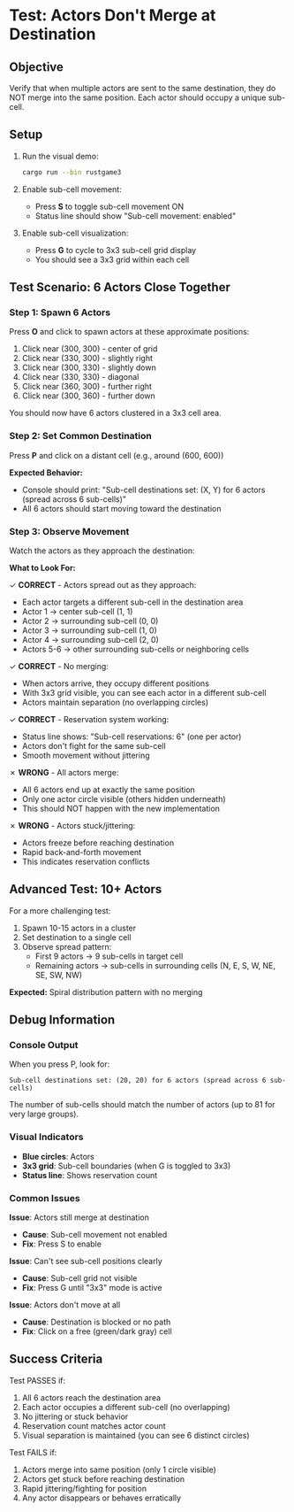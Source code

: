 # Test: Actors Don't Merge at Destination

## Objective
Verify that when multiple actors are sent to the same destination, they do NOT merge into the same position. Each actor should occupy a unique sub-cell.

## Setup

1. Run the visual demo:
   ```bash
   cargo run --bin rustgame3
   ```

2. Enable sub-cell movement:
   - Press **S** to toggle sub-cell movement ON
   - Status line should show "Sub-cell movement: enabled"

3. Enable sub-cell visualization:
   - Press **G** to cycle to 3x3 sub-cell grid display
   - You should see a 3x3 grid within each cell

## Test Scenario: 6 Actors Close Together

### Step 1: Spawn 6 Actors
Press **O** and click to spawn actors at these approximate positions:
1. Click near (300, 300) - center of grid
2. Click near (330, 300) - slightly right
3. Click near (300, 330) - slightly down
4. Click near (330, 330) - diagonal
5. Click near (360, 300) - further right
6. Click near (300, 360) - further down

You should now have 6 actors clustered in a 3x3 cell area.

### Step 2: Set Common Destination
Press **P** and click on a distant cell (e.g., around (600, 600))

**Expected Behavior:**
- Console should print: "Sub-cell destinations set: (X, Y) for 6 actors (spread across 6 sub-cells)"
- All 6 actors should start moving toward the destination

### Step 3: Observe Movement
Watch the actors as they approach the destination:

**What to Look For:**

✓ **CORRECT** - Actors spread out as they approach:
  - Each actor targets a different sub-cell in the destination area
  - Actor 1 → center sub-cell (1, 1)
  - Actor 2 → surrounding sub-cell (0, 0)
  - Actor 3 → surrounding sub-cell (1, 0)
  - Actor 4 → surrounding sub-cell (2, 0)
  - Actors 5-6 → other surrounding sub-cells or neighboring cells

✓ **CORRECT** - No merging:
  - When actors arrive, they occupy different positions
  - With 3x3 grid visible, you can see each actor in a different sub-cell
  - Actors maintain separation (no overlapping circles)

✓ **CORRECT** - Reservation system working:
  - Status line shows: "Sub-cell reservations: 6" (one per actor)
  - Actors don't fight for the same sub-cell
  - Smooth movement without jittering

✗ **WRONG** - All actors merge:
  - All 6 actors end up at exactly the same position
  - Only one actor circle visible (others hidden underneath)
  - This should NOT happen with the new implementation

✗ **WRONG** - Actors stuck/jittering:
  - Actors freeze before reaching destination
  - Rapid back-and-forth movement
  - This indicates reservation conflicts

## Advanced Test: 10+ Actors

For a more challenging test:
1. Spawn 10-15 actors in a cluster
2. Set destination to a single cell
3. Observe spread pattern:
   - First 9 actors → 9 sub-cells in target cell
   - Remaining actors → sub-cells in surrounding cells (N, E, S, W, NE, SE, SW, NW)

**Expected:** Spiral distribution pattern with no merging

## Debug Information

### Console Output
When you press P, look for:
```
Sub-cell destinations set: (20, 20) for 6 actors (spread across 6 sub-cells)
```

The number of sub-cells should match the number of actors (up to 81 for very large groups).

### Visual Indicators
- **Blue circles**: Actors
- **3x3 grid**: Sub-cell boundaries (when G is toggled to 3x3)
- **Status line**: Shows reservation count

### Common Issues

**Issue**: Actors still merge at destination
- **Cause**: Sub-cell movement not enabled
- **Fix**: Press S to enable

**Issue**: Can't see sub-cell positions clearly
- **Cause**: Sub-cell grid not visible
- **Fix**: Press G until "3x3" mode is active

**Issue**: Actors don't move at all
- **Cause**: Destination is blocked or no path
- **Fix**: Click on a free (green/dark gray) cell

## Success Criteria

Test PASSES if:
1. All 6 actors reach the destination area
2. Each actor occupies a different sub-cell (no overlapping)
3. No jittering or stuck behavior
4. Reservation count matches actor count
5. Visual separation is maintained (you can see 6 distinct circles)

Test FAILS if:
1. Actors merge into same position (only 1 circle visible)
2. Actors get stuck before reaching destination
3. Rapid jittering/fighting for position
4. Any actor disappears or behaves erratically
